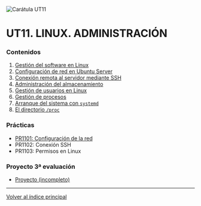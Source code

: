 ![Carátula UT11](imgs/caratula_ut11.png)

# UT11. LINUX. ADMINISTRACIÓN

### Contenidos

1. [Gestión del software en Linux](01_gestion_software.md)
2. [Configuración de red en Ubuntu Server ](02_configuracion_red.md)
3. [Conexión remota al servidor mediante SSH](03_ssh.md)
4. [Administración del almacenamiento](04_almacenamiento.md)
5. [Gestión de usuarios en Linux](05_usuarios.md)
6. [Gestión de procesos](06_procesos.md)
7. [Arranque del sistema con `systemd`](07_systemd.md)
8. [El directorio `/proc`](08_directorio_proc.md)


### Prácticas

- [PR1101: Configuración de la red](11_pr11.md)
- PR1102: Conexión SSH
- PR1103: Permisos en Linux


### Proyecto 3ª evaluación

- [Proyecto (incompleto)](20_proyecto.md)


***
[Volver al índice principal](../index.md)